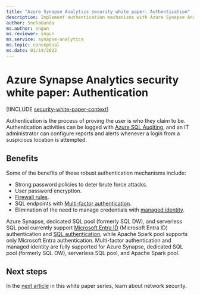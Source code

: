 ```yaml
---
title: "Azure Synapse Analytics security white paper: Authentication"
description: Implement authentication mechanisms with Azure Synapse Analytics.
author: SnehaGunda
ms.author: sngun
ms.reviewer: sngun
ms.service: synapse-analytics
ms.topic: conceptual
ms.date: 01/14/2022
---
```


# Azure Synapse Analytics security white paper: Authentication

[!INCLUDE [security-white-paper-context](includes/security-white-paper-context.md)]

Authentication is the process of proving the user is who they claim to be. Authentication activities can be logged with [Azure SQL Auditing](/azure/azure-sql/database/auditing-overview), and an IT administrator can configure reports and alerts whenever a login from a suspicious location is attempted.

## Benefits

Some of the benefits of these robust authentication mechanisms include:

- Strong password policies to deter brute force attacks.
- User password encryption.
- [Firewall rules](/azure/azure-sql/database/firewall-configure).
- SQL endpoints with [Multi-factor authentication](../sql/mfa-authentication.md).
- Elimination of the need to manage credentials with [managed identity](../../data-factory/data-factory-service-identity.md).

Azure Synapse, dedicated SQL pool (formerly SQL DW), and serverless SQL pool currently support [Microsoft Entra ID](../../active-directory/fundamentals/active-directory-whatis.md) (Microsoft Entra ID) authentication and [SQL authentication](../sql/sql-authentication.md), while Apache Spark pool supports only Microsoft Entra authentication. Multi-factor authentication and managed identity are fully supported for Azure Synapse, dedicated SQL pool (formerly SQL DW), serverless SQL pool, and Apache Spark pool.

## Next steps

In the [next article](security-white-paper-network-security.md) in this white paper series, learn about network security.

